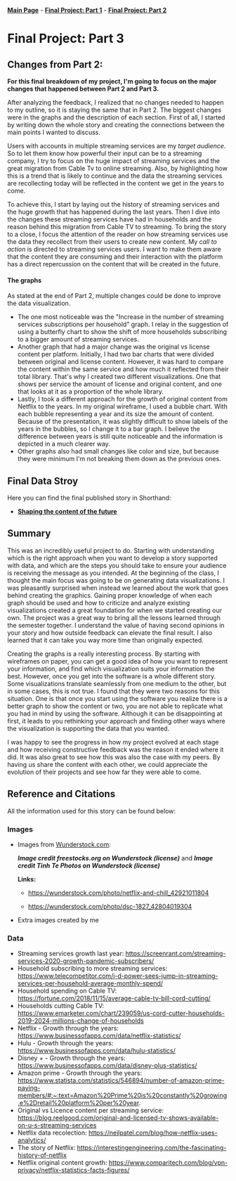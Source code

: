[**Main Page**](https://sandrac1996.github.io/Cota_Portfolio/) - [**Final Project: Part 1**](https://sandrac1996.github.io/Cota_Portfolio/FP1.html) - [**Final Project: Part 2**](https://sandrac1996.github.io/Cota_Portfolio/FP2.html)

# Final Project: **Part 3**

## Changes from Part 2:
**For this final breakdown of my project, I'm going to focus on the major changes that happened between Part 2 and Part 3.**

After analyzing the feedback, I realized that no changes needed to happen to my outline, so it is staying the same that in Part 2. The biggest changes were in the graphs and the description of each section. First of all, I started by writing down the whole story and creating the connections between the main points I wanted to discuss.

Users with accounts in multiple streaming services are my _target audience_. So to let them know how powerful their input can be to a streaming company, I try to focus on the huge impact of streaming services and the great migration from Cable Tv to online streaming. Also, by highlighting how this is a trend that is likely to continue and the data the streaming services are recollecting today will be reflected in the content we get in the years to come.

To achieve this, I start by laying out the history of streaming services and the huge growth that has happened during the last years. Then I dive into the changes these streaming services have had in households and the reason behind this migration from Cable TV to streaming. To bring the story to a close, I focus the attention of the reader on how streaming services use the data they recollect from their users to create new content. My _call to action_ is directed to streaming services users. I want to make them aware that the content they are consuming and their interaction with the platform has a direct repercussion on the content that will be created in the future. 

#### The graphs
As stated at the end of Part 2, multiple changes could be done to improve the data visualization. 
- The one most noticeable was the "Increase in the number of streaming services subscriptions per household" graph. I relay in the suggestion of using a butterfly chart to show the shift of more households subscribing to a bigger amount of streaming services. 
- Another graph that had a major change was the original vs license content per platform. Initially, I had two bar charts that were divided between original and license content. However, it was hard to compare the content within the same service and how much it reflected from their total library. That's why I created two different visualizations. One that shows per service the amount of license and original content, and one that looks at it as a proportion of the whole library. 
- Lastly, I took a different approach for the growth of original content from Netflix to the years. In my original wireframe, I used a bubble chart. With each bubble representing a year and its size the amount of content. Because of the presentation, it was slightly difficult to show labels of the years in the bubbles, so I change it to a bar graph. I believe the difference between years is still quite noticeable and the information is depicted in a much clearer way.
- Other graphs also had small changes like color and size, but because they were minimum I'm not breaking them down as the previous ones. 

## Final Data Stroy
Here you can find the final published story in Shorthand: 
      
   - [**Shaping the content of the future**](https://carnegiemellon.shorthandstories.com/shaping-the-content--of-the-future/index.html)

## Summary
This was an incredibly useful project to do. Starting with understanding which is the right approach when you want to develop a story supported with data, and which are the steps you should take to ensure your audience is receiving the message as you intended. At the beginning of the class, I thought the main focus was going to be on generating data visualizations. I was pleasantly surprised when instead we learned about the work that goes behind creating the graphics. Gaining proper knowledge of when each graph should be used and how to criticize and analyze existing visualizations created a great foundation for when we started creating our own. The project was a great way to bring all the lessons learned through the semester together. I understand the value of having second opinions in your story and how outside feedback can elevate the final result. I also learned that it can take you way more time than originally expected. 

Creating the graphs is a really interesting process. By starting with wireframes on paper, you can get a good idea of how you want to represent your information, and find which visualization suits your information the best. However, once you get into the software is a whole different story. Some visualizations translate seamlessly from one medium to the other, but in some cases, this is not true. I found that they were two reasons for this situation. One is that once you start using the software you realize there is a better graph to show the content or two, you are not able to replicate what you had in mind by using the software. Although it can be disappointing at first, it leads to you rethinking your approach and finding other ways where the visualization is supporting the data that you wanted. 

I was happy to see the progress in how my project evolved at each stage and how receiving constructive feedback was the reason it ended where it did. It was also great to see how this was also the case with my peers. By having us share the content with each other, we could appreciate the evolution of their projects and see how far they were able to come.


## Reference and Citations
All the information used for this story can be found below:

### Images
     
   - Images from [Wunderstock.com](https://wunderstock.com/):
         
        **_Image credit freestocks.org on Wunderstock (license)_** and **_Image credit Tinh Te Photos on Wunderstock (license)_**
        
        **Links:** 
        
        - https://wunderstock.com/photo/netflix-and-chill_42921011804
                  
        - https://wunderstock.com/photo/dsc-1827_42804019304
        
   - Extra images created by me
            
### Data

   - Streaming services growth last year: https://screenrant.com/streaming-services-2020-growth-pandemic-subscribers/
   - Household subscribing to more streaming services: https://www.telecompetitor.com/j-d-power-sees-jump-in-streaming-services-per-household-average-monthly-spend/
   - Household spending on Cable TV: https://fortune.com/2018/11/15/average-cable-tv-bill-cord-cutting/
   - Households cutting Cable TV: https://www.emarketer.com/chart/239059/us-cord-cutter-households-2019-2024-millions-change-of-households
   - Netflix - Growth through the years: https://www.businessofapps.com/data/netflix-statistics/
   - Hulu - Growth through the years: https://www.businessofapps.com/data/hulu-statistics/
   - Disney + - Growth through the years: https://www.businessofapps.com/data/disney-plus-statistics/
   - Amazon prime - Growth through the years: https://www.statista.com/statistics/546894/number-of-amazon-prime-paying-members/#:~:text=Amazon%20Prime%20is%20constantly%20growing,e%2Dretail%20platform%20per%20year.
   - Original vs Licence content per streaming service: https://blog.reelgood.com/original-and-licensed-tv-shows-available-on-u-s-streaming-services
   - Netflix data recolection: https://neilpatel.com/blog/how-netflix-uses-analytics/ 
   - The story of Netflix: https://interestingengineering.com/the-fascinating-history-of-netflix
   - Netflix original content growth: https://www.comparitech.com/blog/vpn-privacy/netflix-statistics-facts-figures/
          
